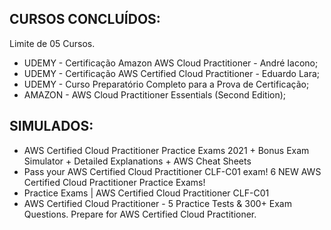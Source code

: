 
## CURSOS CONCLUÍDOS:

Limite de 05 Cursos.
* UDEMY -  Certificação Amazon AWS Cloud Practitioner - André Iacono;
* UDEMY -  Certificação AWS Certified Cloud Practitioner - Eduardo Lara;
* UDEMY -  Curso Preparatório Completo para a Prova de Certificação;
* AMAZON - AWS Cloud Practitioner Essentials (Second Edition);


## SIMULADOS:
* AWS Certified Cloud Practitioner Practice Exams 2021 + Bonus Exam Simulator + Detailed Explanations + AWS Cheat Sheets
* Pass your AWS Certified Cloud Practitioner CLF-C01 exam! 6 NEW AWS Certified Cloud Practitioner Practice Exams!
* Practice Exams | AWS Certified Cloud Practitioner CLF-C01
* AWS Certified Cloud Practitioner - 5 Practice Tests & 300+ Exam Questions. Prepare for AWS Certified Cloud Practitioner.
